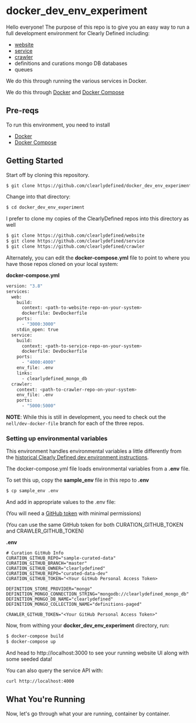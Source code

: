 # docker_dev_env_experiment

Hello everyone! The purpose of this repo is to give you an easy way to run a full 
development environment for Clearly Defined including:
* [website](https://github.com/clearlydefined/website)
* [service](https://github.com/clearlydefined/service)
* [crawler](https://github.com/clearlydefined/crawler)
* definitions and curations mongo DB databases
* queues

We do this through running the various services in Docker.

We do this through [Docker](https://www.docker.com/) and [Docker Compose](https://docs.docker.com/compose/)

## Pre-reqs
To run this environment, you need to install
* [Docker](https://www.docker.com/)
* [Docker Compose](https://docs.docker.com/compose/)

## Getting Started

Start off by cloning this repository.

```bash
$ git clone https://github.com/clearlydefined/docker_dev_env_experiment
```

Change into that directory:

```bash
$ cd docker_dev_env_experiment
```

I prefer to clone my copies of the ClearlyDefined repos into this directory as well

```bash
$ git clone https://github.com/clearlydefined/website
$ git clone https://github.com/clearlydefined/service
$ git clone https://github.com/clearlydefined/crawler
```

Alternately, you can edit the **docker-compose.yml** file to point to where you have those repos cloned on your local system:

**docker-compose.yml**
```bash
version: "3.8"
services:
  web:
    build:
      context: <path-to-website-repo-on-your-system>
      dockerfile: DevDockerfile
    ports: 
      - "3000:3000"
    stdin_open: true
  service:
    build:
      context: <path-to-service-repo-on-your-system>
      dockerfile: DevDockerfile
    ports:
      - "4000:4000"
    env_file: .env
    links:
      - clearlydefined_mongo_db
  crawler:
    context: <path-to-crawler-repo-on-your-system>
    env_file: .env
    ports:
      - "5000:5000"
```

**NOTE**:
While this is still in development, you need to check out the `nell/dev-docker-file` branch for each of the
three repos.

### Setting up environmental variables

This environment handles environmental variables a little differently from the [historical Clearly Defined dev environment instructions](https://docs.clearlydefined.io/contributing-code).

The docker-compose.yml file loads environmental variables from a **.env** file.

To set this up, copy the **sample_env** file in this repo to **.env**

```bash
$ cp sample_env .env
```

And add in appropriate values to the .env file:

(You will need a [GitHub token](https://docs.github.com/en/free-pro-team@latest/github/authenticating-to-github/creating-a-personal-access-token) with minimal permissions)

(You can use the same GitHub token for both CURATION_GITHUB_TOKEN and CRAWLER_GITHUB_TOKEN)


**.env**
```
# Curation GitHub Info
CURATION_GITHUB_REPO="sample-curated-data"
CURATION_GITHUB_BRANCH="master"
CURATION_GITHUB_OWNER="clearlydefined"
CURATION_GITHUB_REPO="curated-data-dev"
CURATION_GITHUB_TOKEN="<Your GitHub Personal Access Token>

DEFINITION_STORE_PROVIDER="mongo"
DEFINITION_MONGO_CONNECTION_STRING="mongodb://clearlydefined_mongo_db"
DEFINITION_MONGO_DB_NAME="clearlydefined"
DEFINITION_MONGO_COLLECTION_NAME="definitions-paged"

CRAWLER_GITHUB_TOKEN="<Your GitHub Personal Access Token>"
```

Now, from withing your **docker_dev_env_experiment** directory, run:

```bash
$ docker-compose build
$ docker-compose up
```

And head to http://localhost:3000 to see your running website UI along with some seeded data!

You can also query the service API with:

```bash
curl http://localhost:4000
```

## What You're Running

Now, let's go through what your are running, container by container.
